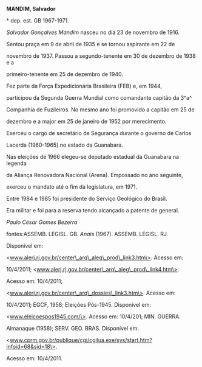 **MANDIM, Salvador**



\* dep. est. GB 1967-1971.



*Salvador Gonçalves Mandim* nasceu no dia 23 de novembro de 1916.



Sentou praça em 9 de abril de 1935 e se tornou aspirante em 22 de

novembro de 1937. Passou a segundo-tenente em 30 de dezembro de 1938 e a

primeiro-tenente em 25 de dezembro de 1940.



Fez parte da Força Expedicionária Brasileira (FEB) e, em 1944,

participou da Segunda Guerra Mundial como comandante capitão da 3^a^

Companhia de Fuzileiros. No mesmo ano foi promovido a capitão em 25 de

dezembro e a major em 25 de janeiro de 1952 por merecimento.



Exerceu o cargo de secretário de Segurança durante o governo de Carlos

Lacerda (1960-1965) no estado da Guanabara.



Nas eleições de 1966 elegeu-se deputado estadual da Guanabara na legenda

da Aliança Renovadora Nacional (Arena). Empossado no ano seguinte,

exerceu o mandato até o fim da legislatura, em 1971.



Entre 1984 e 1985 foi presidente do Serviço Geológico do Brasil.



Era militar e foi para a reserva tendo alcançado a patente de general.



*Paulo César Gomes Bezerra*



fontes:ASSEMB. LEGISL. GB. *Anais* (1967). ASSEMB. LEGISL. RJ.

Disponível em:

\<www.alerj.rj.gov.br/center\_arq\_aleg\_prod\_link3.htm\>. Acesso em:

10/4/2011; \<www.alerj.rj.gov.br/center\_arq\_aleg\_prod\_link4.htm\>.

Acesso em: 10/4/2011;

\<www.alerj.rj.gov.br/center\_arq\_dossies\_link3.htm\>. Acesso em:

10/4/2011; EGCF, 1958; Eleições Pós-1945. Disponível em:

\<www.eleicoespos1945.com/\>. Acesso em: 10/4/201; MIN. GUERRA.

Almanaque (1958); SERV. GEO. BRAS. Disponível em:

\<www.cprm.gov.br/publique/cgi/cgilua.exe/sys/start.htm?infoid=68&sid=18\>.

Acesso em: 10/4/2011.

